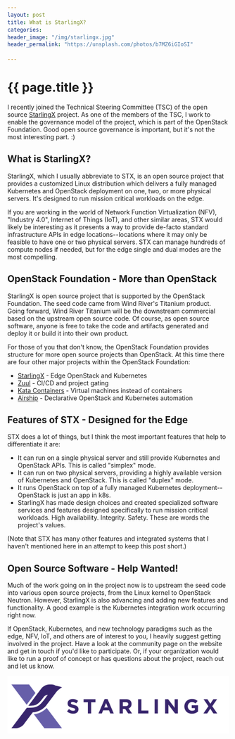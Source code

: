 ```yaml
---
layout: post
title: What is StarlingX?
categories:
header_image: "/img/starlingx.jpg"
header_permalink: "https://unsplash.com/photos/b7MZ6iGIoSI"

---
```


# {{ page.title }}

I recently joined the Technical Steering Committee (TSC) of the open source [StarlingX](https://www.starlingx.io/) project. As one of the members of the TSC, I work to enable the governance model of the project, which is part of the OpenStack Foundation. Good open source governance is important, but it's not the most interesting part. :)

## What is StarlingX?

StarlingX, which I usually abbreviate to STX, is an open source project that provides a customized Linux distribution which delivers a fully managed Kubernetes and OpenStack deployment on one, two, or more physical servers. It's designed to run mission critical workloads on the edge.

If you are working in the world of Network Function Virtualization (NFV), "Industry 4.0", Internet of Things (IoT), and other similar areas, STX would likely be interesting as it presents a way to provide de-facto standard infrastructure APIs in edge locations--locations where it may only be feasible to have one or two physical servers. STX can manage hundreds of compute nodes if needed, but for the edge single and dual modes are the most compelling.

## OpenStack Foundation - More than OpenStack

StarlingX is open source project that is supported by the OpenStack Foundation. The seed code came from Wind River's Titanium product. Going forward, Wind River Titanium will be the downstream commercial based on the upstream open source code. Of course, as open source software, anyone is free to take the code and artifacts generated and deploy it or build it into their own product.

For those of you that don't know, the OpenStack Foundation provides structure for more open source projects than OpenStack. At this time there are four other major projects within the OpenStack Foundation:

* [StarlingX](https://starlingx.io) - Edge OpenStack and Kubernetes
* [Zuul](https://zuul-ci.org/) - CI/CD and project gating
* [Kata Containers](https://katacontainers.io/) - Virtual machines instead of containers
* [Airship](https://www.airshipit.org/) - Declarative OpenStack and Kubernetes automation

## Features of STX - Designed for the Edge

STX does a lot of things, but I think the most important features that help to differentiate it are:

* It can run on a single physical server and still provide Kubernetes and OpenStack APIs. This is called "simplex" mode.
* It can run on two physical servers, providing a highly available version of Kubernetes and OpenStack. This is called "duplex" mode.
* It runs OpenStack on top of a fully managed Kubernetes deployment--OpenStack is just an app in k8s.
* StarlingX has made design choices and created specialized software services and features designed specifically to run mission critical workloads. High availability. Integrity. Safety. These are words the project's values.

(Note that STX has many other features and integrated systems that I haven't mentioned here in an attempt to keep this post short.)

## Open Source Software - Help Wanted!

Much of the work going on in the project now is to upstream the seed code into various open source projects, from the Linux kernel to OpenStack Neutron. However, StarlingX is also advancing and adding new features and functionality. A good example is the Kubernetes integration work occurring right now.

If OpenStack, Kubernetes, and new technology paradigms such as the edge, NFV, IoT, and others are of interest to you, I heavily suggest getting involved in the project. Have a look at the community page on the website and get in touch if you'd like to participate. Or, if your organization would like to run a proof of concept or has questions about the project, reach out and let us know.

![Starlingx Logo](/img/starlingx-logo-1.png)

